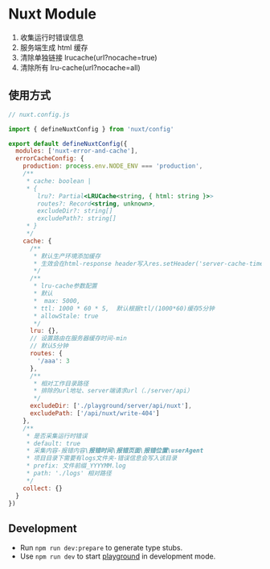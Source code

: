 # Nuxt Module

1. 收集运行时错误信息
2. 服务端生成 html 缓存
3. 清除单独链接 lrucache(url?nocache=true)
4. 清除所有 lru-cache(url?nocache=all)

## 使用方式

```js
// nuxt.config.js

import { defineNuxtConfig } from 'nuxt/config'

export default defineNuxtConfig({
  modules: ['nuxt-error-and-cache'],
  errorCacheConfig: {
    production: process.env.NODE_ENV === 'production',
    /**
     * cache: boolean | 
     * {
        lru?: Partial<LRUCache<string, { html: string }>>
        routes?: Record<string, unknown>,
        excludeDir?: string[]
        excludePath?: string[]
     * }
     */
    cache: {
      /**
       * 默认生产环境添加缓存
       * 生效会在html-response header写入res.setHeader('server-cache-times', timer)
       */
      /**
       * lru-cache参数配置
       * 默认
       *  max: 5000,
       * ttl: 1000 * 60 * 5,  默认根据ttl/(1000*60)缓存5分钟
       * allowStale: true
       */
      lru: {},
      // 设置路由在服务器缓存时间-min
      // 默认5分钟
      routes: {
        '/aaa': 3
      },
      /**
       * 相对工作目录路径
       * 排除的url地址、server端请求url（./server/api）
       */
      excludeDir: ['./playground/server/api/nuxt'],
      excludePath: ['/api/nuxt/write-404']
    },
    /**
     * 是否采集运行时错误
     * default: true
     * 采集内容-报错内容\报错时间\报错页面\报错位置\userAgent
     * 项目目录下需要有logs文件夹-错误信息会写入该目录
     * prefix: 文件前缀_YYYYMM.log
     * path: './logs' 相对路径
     */
    collect: {}
  }
})
```

## Development

- Run `npm run dev:prepare` to generate type stubs.
- Use `npm run dev` to start [playground](./playground) in development mode.
